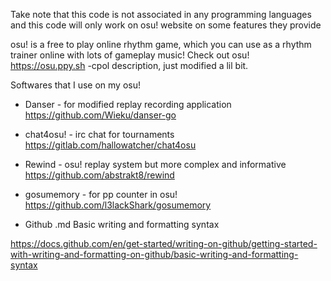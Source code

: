 Take note that this code is not associated in any programming languages and this code will only work on osu! website on some features they provide

osu! is a free to play online rhythm game, which you can use as a rhythm trainer online with lots of gameplay music! Check out osu! https://osu.ppy.sh
-cpol description, just modified a lil bit.

Softwares that I use on my osu!

* Danser - for modified replay recording application
https://github.com/Wieku/danser-go

* chat4osu! - irc chat for tournaments
https://gitlab.com/hallowatcher/chat4osu

* Rewind - osu! replay system but more complex and informative
https://github.com/abstrakt8/rewind

* gosumemory - for pp counter in osu!
https://github.com/l3lackShark/gosumemory



* Github .md Basic writing and formatting syntax

https://docs.github.com/en/get-started/writing-on-github/getting-started-with-writing-and-formatting-on-github/basic-writing-and-formatting-syntax